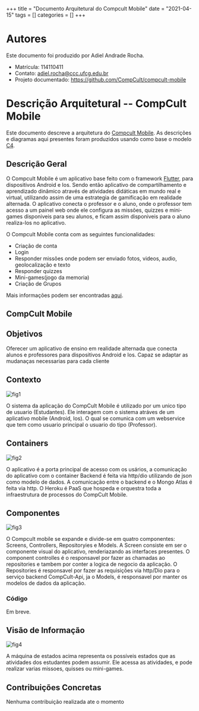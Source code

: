 +++
title = "Documento Arquitetural do Compcult Mobile"
date = "2021-04-15"
tags = []
categories = []
+++

# Autores

Este documento foi produzido por Adiel Andrade Rocha.

- Matrícula: 114110411
- Contato: adiel.rocha@ccc.ufcg.edu.br
- Projeto documentado: https://github.com/CompCult/compcult-mobile

# Descrição Arquitetural -- CompCult Mobile

Este documento descreve a arquitetura do [Compcult Mobile](https://github.com/CompCult/compcult-mobile).
As descrições e diagramas aqui presentes foram produzidos usando como base o modelo [C4](https://c4model.com/).

## Descrição Geral

O Compcult Mobile é um aplicativo base feito com o framework [Flutter](https://flutter.dev/), para dispositivos Android e Ios. Sendo então aplicativo de compartilhamento e aprendizado dinâmico através de atividades didáticas em mundo real e virtual, utilizando assim de uma estrategia de gamificação em realidade alternada. O aplicativo conecta o professor e o aluno, onde o professor tem acesso a um painel web onde ele configura as missões, quizzes e mini-games disponiveis para seu alunos, e ficam assim disponiveis para o aluno realiza-los no aplicativo.

O Compcult Mobile conta com as seguintes funcionalidades:

- Criação de conta
- Login
- Responder missões onde podem ser enviado fotos, videos, audio, geolocalização e texto
- Responder quizzes
- Mini-games(jogo da memoria)
- Criação de Grupos

Mais informações podem ser encontradas [aqui](https://github.com/CompCult/compcult-mobile#readme).

## CompCult Mobile

## Objetivos

Oferecer um aplicativo de ensino em realidade alternada que conecta alunos e professores para dispositivos Android e Ios. Capaz se adaptar as mudanaças necessarias para cada cliente

## Contexto

![fig1](DiagramaContexto.png)

O sistema da aplicação do CompCult Mobile é utilizado por um unico tipo de usuario (Estudantes). Ele interagem com o sistema atráves de um aplicativo mobile (Android, Ios). O qual se comunica com um webservice que tem como usuario principal o usuario do tipo (Professor). 

## Containers

![fig2](DiagramaContainer.png)

O aplicativo é a porta principal de acesso com os usários, a comunicação do aplicativo com o container Backend é feita via http/dio utilizando de json como modelo de dados. A comunicação entre o backend e o Mongo Atlas é feita via http. O Heroku é PaaS que hospeda e orquestra toda a infraestrutura de processos do CompCult Mobile. 


## Componentes


![fig3](DiagramaComponentes.png)


O Compcult mobile se expande e divide-se em quatro componentes: Screens, Controllers, Repositoryies e Models. A Screen consiste em ser o componente visual do aplicativo, renderiazando as interfaces presentes. O component controlles é o responsavel por fazer as chamadas ao repositories e tambem por conter a logica de negocio da aplicação. O Repositories é responsavel por fazer as requisições via http/Dio para o serviço backend CompCult-Api, ja o Models, é responsavel por manter os modelos de dados da aplicação.

### Código


Em breve.


## Visão de Informação

![fig4](Diagrama_de_informações.png)

A máquina de estados acima representa os possíveis estados que as atividades dos estudantes podem assumir. Ele acessa as atividades, e pode realizar varias missoes, quisses ou mini-games.

## Contribuições Concretas

Nenhuma contribuição realizada ate o momento


